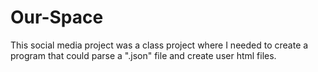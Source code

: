 # Our-Space
This social media project was a class project where I needed to create a program that could parse a ".json" file and create user html files.
